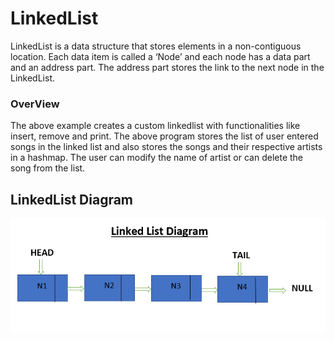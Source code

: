 # LinkedList
LinkedList is a data structure that stores elements in a non-contiguous location.
Each data item is called a ‘Node’ and each node has a data part and an address part. The address part stores the link to the next node in the LinkedList.

### OverView
The above example creates a custom linkedlist with functionalities like insert, remove and print. The above program stores the list of user entered songs in the linked list and also stores the songs and their respective artists in a hashmap. The user can modify the name of artist or can delete the song from the list.

## LinkedList Diagram
![](img/LinkedListDiagram.png)

